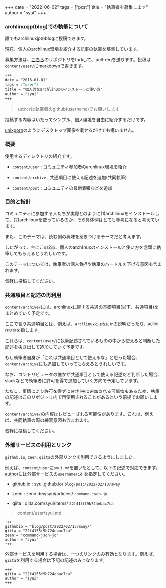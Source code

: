 +++
date = "2022-06-02"
tags =  ["post"]
title = "執筆者を募集します"
author = "syui"
+++

### archlinuxjp(blog)での執筆について

誰でもarchlinuxjpのblogに投稿できます。

現在、個人のarchlinux環境を紹介する記事の執筆を募集しています。

募集方法は、[こちら](https://github.com/ArchLinuxJP/archlinuxjp.github.io)のリポジトリをforkして、pull-reqを送ります。投稿は`content/user/`にmarkdownで書きます。

```html:./content/user/syui.md
+++
date = "2016-01-01"
tags = ["user"]
title = "個人的なarchlinuxのインストールと使い方"
author = "syui"
+++
```

> `author`は執筆者のgithub(username)でお願いします

投稿する内容はいたってシンプル、個人環境を自由に紹介するだけです。

[unixporn](https://www.reddit.com/r/unixporn/)のようにデスクトップ画像を載せるだけでも構いません。

### 概要

使用するディレクトリの紹介です。

- `content/user` : コミュニティ参加者のarchlinux環境を紹介

- `content/archive` : 共通項目に使える記述を追加(共同執筆)

- `content/post` : コミュニティの最新情報などを追加

### 目的と指針

コミュニティに参加する人たちが実際どのように(1)archlinuxをインストールして、(2)archlinuxを使っているのか、その具体例はとても参考になると考えています。

また、このテーマは、読む側の興味を惹きつけるテーマだと考えます。

したがって、主にこの2点、個人のarchlinuxのインストールと使い方を念頭に執筆してもらえるとうれしいです。

このテーマについては、執筆者の個人負担や執筆のハードルを下げる意図も含まれます。

気軽に投稿してください。

### 共通項目と記述の再利用

`content/archive/`には、archlinuxに関する共通の基礎項目(以下、共通項目)をまとめていく予定です。

ここで言う共通項目とは、例えば、`archlinuxとはなにか`の説明だったり、`AURの作り方`を指します。

これらは、`content/user/`に執筆記述されているものの中から使えると判断した記述を抜き出して追加していく予定です。

もし執筆者自身が「これは共通項目として使えるな」と思った場合、`content/archive`にも追加していってもらえるとうれしいです。

なお、コントリビュータの誰かが共通項目として使える記述だと判断した場合、slackなどで執筆者に許可を得て追加していく方向で予定しています。

ただし、事情により許可を得ずにarchiveに追加される可能性もあるため、執筆の記述はこのリポジトリ内で再使用されることがあるという前提でお願いします。

`content/archive/`の内容はレビューされる可能性があります。これは、例えば、共同執筆の際の練習意図も含まれます。

気軽に投稿してください。

### 外部サービスの利用とリンク

`github.io`, `zeen`, `qiita`の外部リンクを利用できるようにしました。

例えば、`content/user`に`syui.md`を置いたとして、以下の記述で対応できます。authorには外部サービスの`username(id)`を指定してください。

- github.io : syui.github.io/ `blog/post/2022/02/13/sway`

- zeen : zenn.dev/syui/articles/ `command-json-jq`

- qiita : qiita.com/syui/items/ `22f4155f9b724ebac7ca`

> content/user/syui.md

```
+++
githubio = "blog/post/2022/02/13/sway/"
qiita = "22f4155f9b724ebac7ca"
zeen = "command-json-jq"
author = "syui"
+++
```

外部サービスを利用する場合は、一つのリンクのみ有効となります。例えば、`qiita`を利用する場合は下記の記述のみとなります。

```
+++
qiita = "22f4155f9b724ebac7ca"
author = "syui"
+++
```
